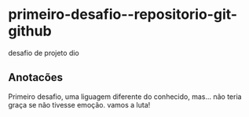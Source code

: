 # primeiro-desafio--repositorio-git-github
desafio de projeto dio

## Anotacões 
Primeiro desafio, uma liguagem diferente do conhecido, mas... 
não teria graça se não tivesse emoção.
vamos a luta!

